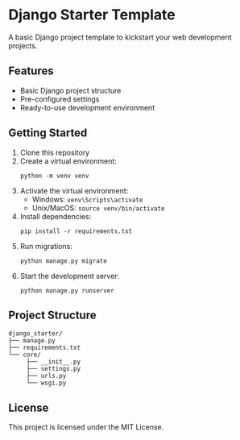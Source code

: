 # Django Starter Template

A basic Django project template to kickstart your web development projects.

## Features

- Basic Django project structure
- Pre-configured settings
- Ready-to-use development environment

## Getting Started

1. Clone this repository
2. Create a virtual environment:
    ```
    python -m venv venv
    ```
3. Activate the virtual environment:
    - Windows: `venv\Scripts\activate`
    - Unix/MacOS: `source venv/bin/activate`
4. Install dependencies:
    ```
    pip install -r requirements.txt
    ```
5. Run migrations:
    ```
    python manage.py migrate
    ```
6. Start the development server:
    ```
    python manage.py runserver
    ```

## Project Structure

```
django_starter/
├── manage.py
├── requirements.txt
└── core/
     ├── __init__.py
     ├── settings.py
     ├── urls.py
     └── wsgi.py
```

## License

This project is licensed under the MIT License.